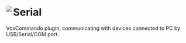# Serial <img align="left" src=https://github.com/F1uctus/VC-Serial/blob/master/Source/Misc/icon.png>
VoxCommando plugin, communicating with devices connected to PC by USB/Serial/COM port.
